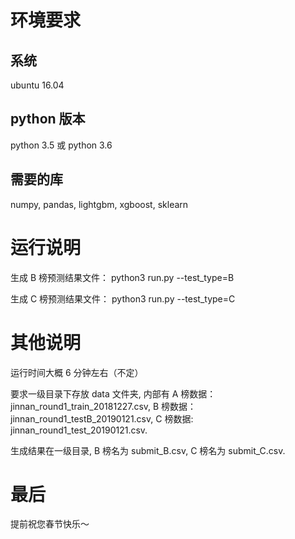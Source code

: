 # 环境要求

## 系统

ubuntu 16.04

## python 版本
python 3.5 或 python 3.6

## 需要的库

numpy, pandas, lightgbm, xgboost, sklearn



# 运行说明

生成 B 榜预测结果文件：
python3 run.py --test_type=B

生成 C 榜预测结果文件：
python3 run.py --test_type=C

# 其他说明

运行时间大概 6 分钟左右（不定）

要求一级目录下存放 data 文件夹, 内部有 A 榜数据： jinnan_round1_train_20181227.csv, B 榜数据： jinnan_round1_testB_20190121.csv, C 榜数据: jinnan_round1_test_20190121.csv.

生成结果在一级目录, B 榜名为 submit_B.csv, C 榜名为 submit_C.csv.

# 最后

提前祝您春节快乐～
